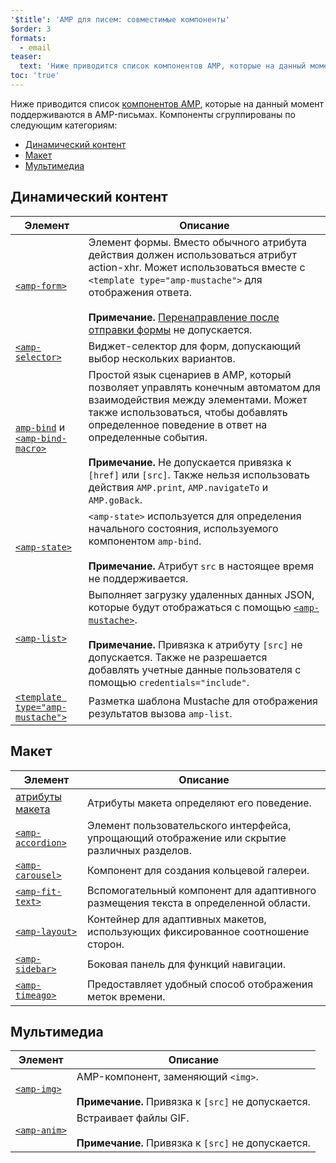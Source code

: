 ```yaml
---
'$title': 'AMP для писем: совместимые компоненты'
$order: 3
formats:
  - email
teaser:
  text: 'Ниже приводится список компонентов AMP, которые на данный момент поддерживаются в AMP-письмах. Компоненты сгруппированы по следующим категориям:'
toc: 'true'
---
```


<!--
This file is imported from https://github.com/ampproject/amphtml/blob/main/spec/email/amp-email-components.md.
Please do not change this file.
If you have found a bug or an issue please
have a look and request a pull request there.
-->

<!---
Copyright 2018 The AMP HTML Authors. All Rights Reserved.

Licensed under the Apache License, Version 2.0 (the "License");
you may not use this file except in compliance with the License.
You may obtain a copy of the License at

      http://www.apache.org/licenses/LICENSE-2.0

Unless required by applicable law or agreed to in writing, software
distributed under the License is distributed on an "AS-IS" BASIS,
WITHOUT WARRANTIES OR CONDITIONS OF ANY KIND, either express or implied.
See the License for the specific language governing permissions and
limitations under the License.
-->

Ниже приводится список [компонентов AMP](https://amp.dev/documentation/components/?format=email), которые на данный момент поддерживаются в AMP-письмах. Компоненты сгруппированы по следующим категориям:

- [Динамический контент](#dynamic-content)
- [Макет](#layout)
- [Мультимедиа](#media)

## Динамический контент <a name="dynamic-content"></a>

| Элемент                                                                                                                                                                       | Описание                                                                                                                                                                                                                                                                                                                                                                      |
| ----------------------------------------------------------------------------------------------------------------------------------------------------------------------------- | ----------------------------------------------------------------------------------------------------------------------------------------------------------------------------------------------------------------------------------------------------------------------------------------------------------------------------------------------------------------------------- |
| [`<amp-form>`](https://amp.dev/documentation/components/amp-form)                                                                                                             | Элемент формы. Вместо обычного атрибута действия должен использоваться атрибут action-xhr. Может использоваться вместе с `<template type="amp-mustache">` для отображения ответа. <br><br>**Примечание.** [Перенаправление после отправки формы](https://amp.dev/documentation/components/amp-form/#redirecting-after-a-submission) не допускается.                           |
| [`<amp-selector>`](https://amp.dev/documentation/components/amp-selector)                                                                                                     | Виджет-селектор для форм, допускающий выбор нескольких вариантов.                                                                                                                                                                                                                                                                                                             |
| [`amp-bind`](https://amp.dev/documentation/components/amp-bind) и [`<amp-bind-macro>`](https://amp.dev/documentation/components/amp-bind#defining-macros-with-amp-bind-macro) | Простой язык сценариев в AMP, который позволяет управлять конечным автоматом для взаимодействия между элементами. Может также использоваться, чтобы добавлять определенное поведение в ответ на определенные события.<br><br>**Примечание.** Не допускается привязка к `[href]` или `[src]`. Также нельзя использовать действия `AMP.print`, `AMP.navigateTo` и `AMP.goBack`. |
| [`<amp-state>`](https://amp.dev/documentation/components/amp-bind#%3Camp-state%3E-specification)                                                                              | `<amp-state>` используется для определения начального состояния, используемого компонентом `amp-bind`. <br><br>**Примечание.** Атрибут `src` в настоящее время не поддерживается.                                                                                                                                                                                             |
| [`<amp-list>`](https://amp.dev/documentation/components/amp-list)                                                                                                             | Выполняет загрузку удаленных данных JSON, которые будут отображаться с помощью [`<amp-mustache>`](https://amp.dev/documentation/components/amp-mustache).<br><br>**Примечание.** Привязка к атрибуту `[src]` не допускается. Также не разрешается добавлять учетные данные пользователя с помощью `credentials="include"`.                                                    |
| [`<template type="amp-mustache">`](https://amp.dev/documentation/components/amp-mustache)                                                                                     | Разметка шаблона Mustache для отображения результатов вызова `amp-list`.                                                                                                                                                                                                                                                                                                      |

## Макет <a name="layout"></a>

| Элемент                                                                                                        | Описание                                                                                     |
| -------------------------------------------------------------------------------------------------------------- | -------------------------------------------------------------------------------------------- |
| [атрибуты макета](https://amp.dev/documentation/guides-and-tutorials/learn/amp-html-layout/#layout-attributes) | Атрибуты макета определяют его поведение.                                                    |
| [`<amp-accordion>`](https://amp.dev/documentation/components/amp-accordion)                                    | Элемент пользовательского интерфейса, упрощающий отображение или скрытие различных разделов. |
| [`<amp-carousel>`](https://amp.dev/documentation/components/amp-carousel)                                      | Компонент для создания кольцевой галереи.                                                    |
| [`<amp-fit-text>`](https://amp.dev/documentation/components/amp-fit-text)                                      | Вспомогательный компонент для адаптивного размещения текста в определенной области.          |
| [`<amp-layout>`](https://amp.dev/documentation/components/amp-layout)                                          | Контейнер для адаптивных макетов, использующих фиксированное соотношение сторон.             |
| [`<amp-sidebar>`](https://amp.dev/documentation/components/amp-sidebar)                                        | Боковая панель для функций навигации.                                                        |
| [`<amp-timeago>`](https://amp.dev/documentation/components/amp-timeago)                                        | Предоставляет удобный способ отображения меток времени.                                      |

## Мультимедиа <a name="media"></a>

| Элемент                                                           | Описание                                                                                      |
| ----------------------------------------------------------------- | --------------------------------------------------------------------------------------------- |
| [`<amp-img>`](https://amp.dev/documentation/components/amp-img)   | AMP-компонент, заменяющий `<img>`. <br><br>**Примечание.** Привязка к `[src]` не допускается. |
| [`<amp-anim>`](https://amp.dev/documentation/components/amp-anim) | Встраивает файлы GIF. <br><br>**Примечание.** Привязка к `[src]` не допускается.              |
